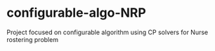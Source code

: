 # configurable-algo-NRP
Project focused on configurable algorithm using CP solvers for Nurse rostering problem
